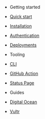 - Getting started
- [Quick start](docs/getting-started.md)
- [Installation](docs/installation.md)
- [Authentication](docs/authentication.md)
- [Deployments](docs/deployment.md)

- Tooling
- [CLI](docs/cli.md)
- [GitHub Action](docs/github-action.md)
- [Status Page](docs/status-page.md)

- Guides
- [Digital Ocean](docs/guides/digitalocean.md)
- [Vultr](docs/guides/vultr.md)